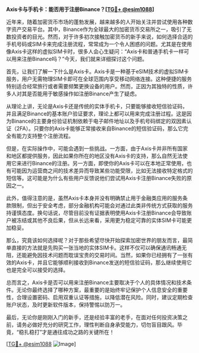 **Axis卡与手机卡：能否用于注册Binance？[[TG💪+ @esim1088](https://t.me/s/esim1088)]**

近年来，随着加密货币市场的蓬勃发展，越来越多的人开始关注并尝试使用各种数字资产交易平台。其中，Binance作为全球最大的加密货币交易所之一，吸引了无数投资者的目光。然而，对于许多初次接触加密货币的新手来说，如何选择合适的手机号码或SIM卡来完成注册流程，常常成为一个令人困惑的问题。尤其是在使用像Axis卡这样的虚拟SIM卡时，很多人会心生疑问：“Axis卡和普通手机卡一样可以用来注册Binance吗？”今天，我们就来详细探讨这个问题。

首先，让我们了解一下什么是Axis卡。Axis卡是一种基于eSIM技术的虚拟SIM卡服务，用户无需物理SIM卡即可在全球范围内享受移动网络连接。这种便捷的服务特别适合经常旅行或者需要频繁更换设备的用户。然而，正因为其独特的性质，许多人对其是否能用于敏感操作如注册Binance产生了疑虑。

从理论上讲，无论是Axis卡还是传统的实体手机卡，只要能够接收短信验证码，并且满足Binance的基本账户验证要求，理论上都可以用来完成注册过程。这是因为Binance的主要身份验证机制依赖于电子邮件地址以及手机号码绑定的双因素认证（2FA）。只要你的Axis卡能够正常接收来自Binance的短信验证码，那么它完全有能力支持整个注册流程。

但是，在实际操作中，可能会遇到一些挑战。一方面，由于Axis卡并非所有国家和地区都提供服务，因此如果你所在的地区没有Axis卡的支持，那么自然无法使用它来进行Binance的注册。另一方面，即使你的Axis卡可以在本地正常使用，也有可能因为运营商之间的技术差异而导致某些功能受限，比如无法接收特定格式的短信等。这可能是为什么有些用户反馈说他们尝试用Axis卡注册Binance失败的原因之一。

此外，值得注意的是，虽然Axis卡本身并没有明确禁止用于金融类应用的服务条款限制，但出于安全考虑，部分金融机构可能会对通过此类非传统方式获取的服务持谨慎态度。换句话说，尽管目前没有证据表明使用Axis卡注册Binance会导致账户被冻结或其他不良后果，但从长远来看，采用更为稳定可靠的实体SIM卡可能更加稳妥。

那么，究竟该如何选择呢？对于那些希望尽快开始探索加密世界的朋友而言，最简单直接的方法就是先购买一张当地的实体SIM卡。这样不仅可以确保通讯畅通无阻，还能避免因技术问题而耽误宝贵的交易时间。当然，如果你已经拥有了一张有效的Axis卡，并且它能够顺利接收到Binance发送的短信验证码，那么继续使用它也是完全可以接受的选择。

总而言之，Axis卡是否可以用来注册Binance主要取决于个人的具体情况和技术条件。无论你最终选择了哪种方案，最重要的是始终牢记保护个人信息安全的重要性，合理设置密码、启用双重认证等措施，以降低潜在风险。同时，建议定期检查账户状态，及时更新软件版本，保持警惕以防万一。

最后，无论你是刚刚入门的新手，还是经验丰富的老手，在面对任何投资决策之前，请务必做好充分的研究工作，理性判断自身承受能力，切勿盲目跟风。毕竟，“稳扎稳打”才是通往成功之路的关键所在！

[[TG💪+ @esim1088](https://t.me/s/esim1088) ![Image](https://i.postimg.cc/4NQfJmqS/Snipaste-2025-05-13-00-14-12.png)]